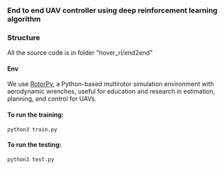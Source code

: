 ### End to end UAV controller using deep reinforcement learning algorithm

### Structure
All the source code is in folder "hover_rl/end2end"

#### Env
We use [RotorPy](https://github.com/spencerfolk/rotorpy), a Python-based multirotor simulation environment with aerodynamic wrenches, useful for education and research in estimation, planning, and control for UAVs.

#### To run the training:
```
python3 train.py
```

#### To run the testing:
```
python3 test.py
```
